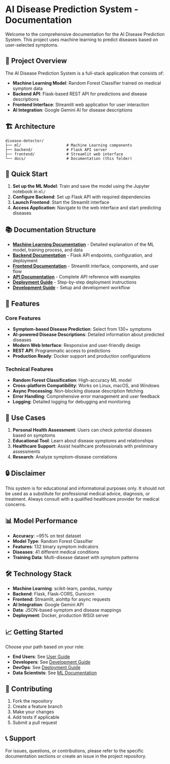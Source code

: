 # AI Disease Prediction System - Documentation

Welcome to the comprehensive documentation for the AI Disease Prediction System. This project uses machine learning to predict diseases based on user-selected symptoms.

## 📁 Project Overview

The AI Disease Prediction System is a full-stack application that consists of:

- **Machine Learning Model**: Random Forest Classifier trained on medical symptom data
- **Backend API**: Flask-based REST API for predictions and disease descriptions
- **Frontend Interface**: Streamlit web application for user interaction
- **AI Integration**: Google Gemini AI for disease descriptions

## 🏗️ Architecture

```
disease-detector/
├── ml/                    # Machine Learning components
├── backend/               # Flask API server
├── frontend/              # Streamlit web interface
└── docs/                  # Documentation (this folder)
```

## 🚀 Quick Start

1. **Set up the ML Model**: Train and save the model using the Jupyter notebook in `ml/`
1. **Configure Backend**: Set up Flask API with required dependencies
1. **Launch Frontend**: Start the Streamlit interface
1. **Access Application**: Navigate to the web interface and start predicting diseases

## 📚 Documentation Structure

- **[Machine Learning Documentation](./ml-documentation.md)** - Detailed explanation of the ML model, training process, and data
- **[Backend Documentation](./backend-documentation.md)** - Flask API endpoints, configuration, and deployment
- **[Frontend Documentation](./frontend-documentation.md)** - Streamlit interface, components, and user flow
- **[API Documentation](./api-documentation.md)** - Complete API reference with examples
- **[Deployment Guide](./deployment-guide.md)** - Step-by-step deployment instructions
- **[Development Guide](./development-guide.md)** - Setup and development workflow

## 🔧 Features

### Core Features

- **Symptom-based Disease Prediction**: Select from 130+ symptoms
- **AI-powered Disease Descriptions**: Detailed information about predicted diseases
- **Modern Web Interface**: Responsive and user-friendly design
- **REST API**: Programmatic access to predictions
- **Production Ready**: Docker support and production configurations

### Technical Features

- **Random Forest Classification**: High-accuracy ML model
- **Cross-platform Compatibility**: Works on Linux, macOS, and Windows
- **Async Processing**: Non-blocking disease description fetching
- **Error Handling**: Comprehensive error management and user feedback
- **Logging**: Detailed logging for debugging and monitoring

## 🎯 Use Cases

1. **Personal Health Assessment**: Users can check potential diseases based on symptoms
1. **Educational Tool**: Learn about disease symptoms and relationships
1. **Healthcare Support**: Assist healthcare professionals with preliminary assessments
1. **Research**: Analyze symptom-disease correlations

## 🔒 Disclaimer

This system is for educational and informational purposes only. It should not be used as a substitute for professional medical advice, diagnosis, or treatment. Always consult with a qualified healthcare provider for medical concerns.

## 📊 Model Performance

- **Accuracy**: ~95% on test dataset
- **Model Type**: Random Forest Classifier
- **Features**: 132 binary symptom indicators
- **Diseases**: 41 different medical conditions
- **Training Data**: Multi-disease dataset with symptom patterns

## 🛠️ Technology Stack

- **Machine Learning**: scikit-learn, pandas, numpy
- **Backend**: Flask, Flask-CORS, Gunicorn
- **Frontend**: Streamlit, aiohttp for async requests
- **AI Integration**: Google Gemini API
- **Data**: JSON-based symptom and disease mappings
- **Deployment**: Docker, production WSGI server

## 📈 Getting Started

Choose your path based on your role:

- **End Users**: See [User Guide](./user-guide.md)
- **Developers**: See [Development Guide](./development-guide.md)
- **DevOps**: See [Deployment Guide](./deployment-guide.md)
- **Data Scientists**: See [ML Documentation](./ml-documentation.md)

## 🤝 Contributing

1. Fork the repository
1. Create a feature branch
1. Make your changes
1. Add tests if applicable
1. Submit a pull request

## 📞 Support

For issues, questions, or contributions, please refer to the specific documentation sections or create an issue in the project repository.
